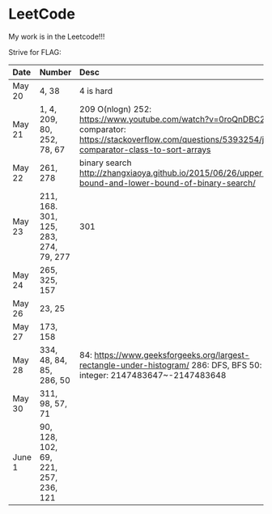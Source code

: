 # LeetCode
My work is in the Leetcode!!! 

Strive for FLAG:

| Date      |   Number 	 | Desc             |
| :---------| :------- 	 | :----            |
| May 20    | 4, 38	 	 | 4 is hard 		|
| May 21    | 1, 4, 209, 80, 252, 78, 67   	| 	209 O(nlogn)  252: https://www.youtube.com/watch?v=0roQnDBC27o comparator: https://stackoverflow.com/questions/5393254/java-comparator-class-to-sort-arrays				|
| May 22 	| 261, 278 | binary search http://zhangxiaoya.github.io/2015/06/26/upper-bound-and-lower-bound-of-binary-search/ |
| May 23 	| 211, 168. 301, 125, 283, 274, 79, 277 | 301 |
| May 24	| 265, 325, 157 ||
| May 26	| 23, 25||
| May 27	| 173, 158 ||
| May 28	| 334, 48, 84, 85, 286, 50 | 84: https://www.geeksforgeeks.org/largest-rectangle-under-histogram/ 286: DFS, BFS 	50: java integer: 2147483647~-2147483648|
| May 30	| 311, 98, 57, 71 ||
| June 1	| 90, 128, 102, 69, 221, 257, 236, 121 ||